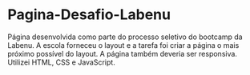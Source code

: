 # Pagina-Desafio-Labenu

Página desenvolvida como parte do processo seletivo do bootcamp da Labenu. 
A escola forneceu o layout e a tarefa foi criar a página o mais próximo possível do layout. A página também deveria ser responsiva.
Utilizei HTML, CSS e JavaScript.
